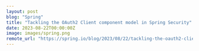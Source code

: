 ```yaml
---
layout: post
blog: "Spring"
title: "Tackling the OAuth2 Client component model in Spring Security"
date: 2023-08-22T00:00:00Z
image: images/spring.png
remote_url: "https://spring.io/blog/2023/08/22/tackling-the-oauth2-client-component-model-in-spring-security"
---
```

